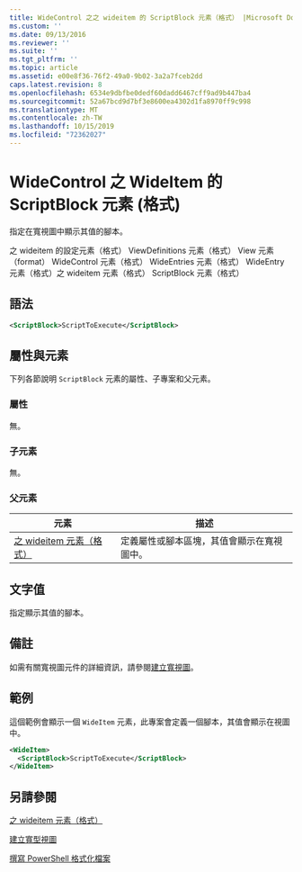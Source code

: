 ```yaml
---
title: WideControl 之之 wideitem 的 ScriptBlock 元素（格式） |Microsoft Docs
ms.custom: ''
ms.date: 09/13/2016
ms.reviewer: ''
ms.suite: ''
ms.tgt_pltfrm: ''
ms.topic: article
ms.assetid: e00e8f36-76f2-49a0-9b02-3a2a7fceb2dd
caps.latest.revision: 8
ms.openlocfilehash: 6534e9dbfbe0dedf60dadd6467cff9ad9b447ba4
ms.sourcegitcommit: 52a67bcd9d7bf3e8600ea4302d1fa8970ff9c998
ms.translationtype: MT
ms.contentlocale: zh-TW
ms.lasthandoff: 10/15/2019
ms.locfileid: "72362027"
---
```

# <a name="scriptblock-element-for-wideitem-for-widecontrol-format"></a>WideControl 之 WideItem 的 ScriptBlock 元素 (格式)

指定在寬視圖中顯示其值的腳本。

之 wideitem 的設定元素（格式） ViewDefinitions 元素（格式） View 元素（format） WideControl 元素（格式） WideEntries 元素（格式） WideEntry 元素（格式）之 wideitem 元素（格式） ScriptBlock 元素（格式）

## <a name="syntax"></a>語法

```xml
<ScriptBlock>ScriptToExecute</ScriptBlock>
```

## <a name="attributes-and-elements"></a>屬性與元素

下列各節說明 `ScriptBlock` 元素的屬性、子專案和父元素。

### <a name="attributes"></a>屬性

無。

### <a name="child-elements"></a>子元素

無。

### <a name="parent-elements"></a>父元素

|元素|描述|
|-------------|-----------------|
|[之 wideitem 元素（格式）](./wideitem-element-for-widecontrol-format.md)|定義屬性或腳本區塊，其值會顯示在寬視圖中。|

## <a name="text-value"></a>文字值

指定顯示其值的腳本。

## <a name="remarks"></a>備註

如需有關寬視圖元件的詳細資訊，請參閱[建立寬視圖](./creating-a-wide-view.md)。

## <a name="example"></a>範例

這個範例會顯示一個 `WideItem` 元素，此專案會定義一個腳本，其值會顯示在視圖中。

```xml
<WideItem>
  <ScriptBlock>ScriptToExecute</ScriptBlock>
</WideItem>
```

## <a name="see-also"></a>另請參閱

[之 wideitem 元素（格式）](./wideitem-element-for-widecontrol-format.md)

[建立寬型視圖](./creating-a-wide-view.md)

[撰寫 PowerShell 格式化檔案](./writing-a-powershell-formatting-file.md)
